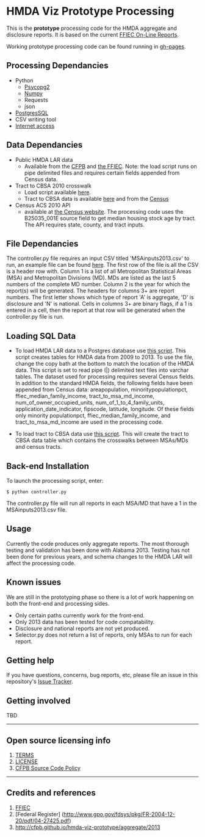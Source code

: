 # HMDA Viz Prototype Processing

This is the **prototype** processing code for the HMDA aggregate and disclosure reports. It is based on the current [FFIEC On-Line Reports](http://www.ffiec.gov/hmda/online_rpts.htm).

Working prototype processing code can be found running in [gh-pages](http://cfpb.github.io/hmda-viz-prototype/processing).

## Processing Dependancies
- Python
    - [Psycopg2](http://initd.org/psycopg/)
    - [Numpy](http://www.numpy.org)
    - Requests
    - json
- [PostgresSQL](http://www.postgresql.org/download/)
- CSV writing tool
- [Internet access](http://www.broadbandmap.gov)


## Data Dependancies
- Public HMDA LAR data
    - Available from the [CFPB](Consumerfinance.gov/HMDA) and [the FFIEC](www.FFIEC.gov/HMDA). Note: the load script runs on pipe delimited files and requires certain fields appended from Census data.
- Tract to CBSA 2010 crosswalk
    - Load script available [here](https://github.com/cfpb/hmda-viz-prototype/blob/gh-pages/processing/tract%20to%20CBSA%20Load%20Script%20PostgreSQL-2.txt).
    - Tract to CBSA data is available [here](https://github.com/cfpb/hmda-viz-prototype/blob/gh-pages/processing/tract_to_cbsa_2010.csv) and from the [Census](www.census.gov)
- Census ACS 2010 API
    - available at [the Census website](http://www.census.gov/data/developers/data-sets/acs-survey-5-year-data.html). The processing code uses the B25035_001E source field to get median housing stock age by tract. The API requires state, county, and tract inputs.


## File Dependancies
The controller.py file requires an input CSV titled 'MSAinputs2013.csv' to run, an example file can be found [here](https://github.com/cfpb/hmda-viz-prototype/blob/gh-pages/processing/MSAinputs2013.csv). The first row of the file is all the CSV is a header row with. Column 1 is a list of all Metropolitan Statistical Areas (MSA) and Metropolitan Divisions (MD). MDs are listed as the last 5 numbers of the complete MD number. Column 2 is the year for which the report(s) will be generated. The headers for columns 3+ are report numbers. The first letter shows which type of report 'A' is aggregate, 'D' is disclosure and 'N' is national. Cells in columns 3+ are binary flags, if a 1 is entered in a cell, then the report at that row will be generated when the controller.py file is run.


## Loading SQL Data
- To load HMDA LAR data to a Postgres database use [this script](https://github.com/cfpb/hmda-viz-prototype/blob/gh-pages/processing/HMDApub%20data%20load%20to%20SQL.txt). This script creates tables for HMDA data from 2009 to 2013. To use the file, change the copy bath at the bottom to match the location of the HMDA data. This script is set to read pipe (|) delimited text files into varchar tables. The dataset used for processing requires several Census fields. In addition to the standard HMDA fields, the following fields have been appended from Census data: areapopulation, minoritypopulationpct, ffiec_median_family_income, tract_to_msa_md_income, num_of_owner_occupied_units, num_of_1_to_4_family_units, application_date_indicator, fipscode, latitude, longitude. Of these fields only minority populationpct, ffiec_median_family_income, and tract_to_msa_md_income are used in the processing code.

- To load tract to CBSA data use [this script](https://github.com/cfpb/hmda-viz-prototype/blob/gh-pages/processing/tract%20to%20CBSA%20Load%20Script%20PostgreSQL-2.txt). This will create the tract to CBSA data table which contains the crosswalks between MSAs/MDs and census tracts.

## Back-end Installation
To launch the processing script, enter:
```shell
$ python controller.py
```
The controller.py file will run all reports in each MSA/MD that have a 1 in the MSAinputs2013.csv file.
## Usage
Currently the code produces only aggregate reports. The most thorough testing and validation has been done with Alabama 2013. Testing has not been done for previous years, and schema changes to the HMDA LAR will affect the processing code.

## Known issues

We are still in the prototyping phase so there is a lot of work happening on both the front-end and processing sides.
- Only certain paths currently work for the front-end.
- Only 2013 data has been tested for code compatability.
- Disclosure and national reports are not yet produced.
- Selector.py does not return a list of reports, only MSAs to run for each report.

## Getting help

If you have questions, concerns, bug reports, etc, please file an issue in this repository's [Issue Tracker](https://github.com/cfpb/hmda-viz-prototype/issues).

## Getting involved

TBD

----
## Open source licensing info
1. [TERMS](TERMS.md)
2. [LICENSE](LICENSE)
3. [CFPB Source Code Policy](https://github.com/cfpb/source-code-policy/)
----
## Credits and references

1. [FFIEC](http://www.ffiec.gov/HmdaAdWebReport/AggWelcome.aspx)
2. [Federal Register] (http://www.gpo.gov/fdsys/pkg/FR-2004-12-20/pdf/04-27425.pdf)
3. <http://cfpb.github.io/hmda-viz-prototype/aggregate/2013>
